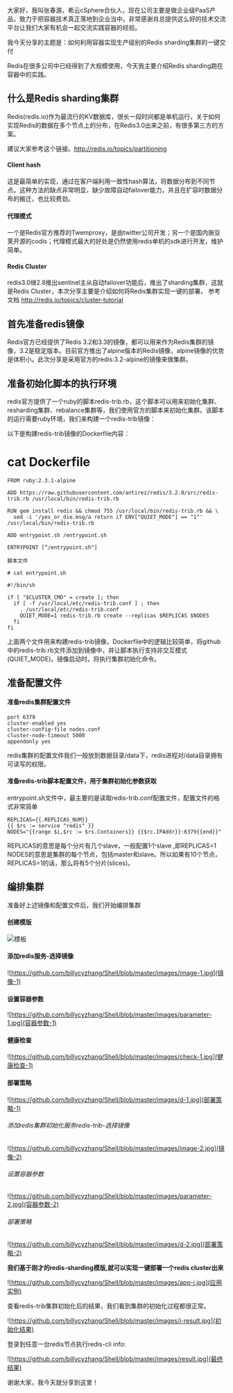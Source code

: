 大家好，我叫张春源，希云cSphere合伙人，现在公司主要是做企业级PaaS产品，致力于把容器技术真正落地到企业当中。非常感谢肖总提供这么好的技术交流平台让我们大家有机会一起交流实践容器的经验。

我今天分享的主题是：如何利用容器实现生产级别的Redis sharding集群的一键交付

Redis在很多公司中已经得到了大规模使用，今天我主要介绍Redis sharding跑在容器中的实践。

## 什么是Redis sharding集群
Redis(redis.io)作为最流行的KV数据库，很长一段时间都是单机运行，关于如何实现Redis的数据在多个节点上的分布，在Redis3.0出来之前，有很多第三方的方案。

建议大家参考这个链接。http://redis.io/topics/partitioning

#### Client hash
这是最简单的实现，通过在客户端利用一致性hash算法，将数据分布到不同节点。这种方法的缺点非常明显，缺少故障自动failover能力，并且在扩容时数据分布的搬迁，也比较费劲。

#### 代理模式
一个是Redis官方推荐的Twemproxy，是由twitter公司开发；另一个是国内豌豆荚开源的codis；代理模式最大的好处是仍然使用redis单机的sdk进行开发，维护简单。

#### Redis Cluster
redis3.0继2.8推出sentinel主从自动failover功能后，推出了sharding集群，这就是Redis Cluster，本次分享主要是介绍如何将Redis集群实现一键的部署。
参考文档 http://redis.io/topics/cluster-tutorial

## 首先准备redis镜像
Redis官方已经提供了Redis 3.2和3.3的镜像，都可以用来作为Redis集群的镜像，3.2是稳定版本。目前官方推出了alpine版本的Redis镜像，alpine镜像的优势是体积小。此次分享是采用官方的redis:3.2-alpine的镜像来做集群。

## 准备初始化脚本的执行环境
redis官方提供了一个ruby的脚本redis-trib.rb，这个脚本可以用来初始化集群、resharding集群、rebalance集群等，我们使用官方的脚本来初始化集群。该脚本的运行需要ruby环境，我们来构建一个redis-trib镜像：

以下是构建redis-trib镜像的Dockerfile内容：

# cat Dockerfile

```
FROM ruby:2.3.1-alpine

ADD https://raw.githubusercontent.com/antirez/redis/3.2.0/src/redis-trib.rb /usr/local/bin/redis-trib.rb

RUN gem install redis && chmod 755 /usr/local/bin/redis-trib.rb && \
  sed -i '/yes_or_die.msg/a return if ENV["QUIET_MODE"] == "1"' /usr/local/bin/redis-trib.rb

ADD entrypoint.sh /entrypoint.sh

ENTRYPOINT [“/entrypoint.sh"]

脚本文件

# cat entrypoint.sh

#!/bin/sh

if [ "$CLUSTER_CMD" = create ]; then
  if [ -f /usr/local/etc/redis-trib.conf ] ; then
    . /usr/local/etc/redis-trib.conf
    QUIET_MODE=1 redis-trib.rb create --replicas $REPLICAS $NODES
  fi
fi
```

上面两个文件用来构建redis-trib镜像，Dockerfile中的逻辑比较简单，将github中的redis-trib.rb文件添加到镜像中，并让脚本执行支持非交互模式(QUIET_MODE)。镜像启动时，将执行集群初始化命令。

## 准备配置文件

#### 准备redis集群配置文件

```
port 6379
cluster-enabled yes
cluster-config-file nodes.conf
cluster-node-timeout 5000
appendonly yes
```

redis集群的配置文件我们一般放到数据目录/data下，redis进程对/data目录拥有可读写的权限。

#### 准备redis-trib脚本配置文件，用于集群初始化参数获取

entrypoint.sh文件中，最主要的是读取redis-trib.conf配置文件，配置文件的格式非常简单

```
REPLICAS={{.REPLICAS_NUM}}
{{ $rs := service "redis" }}
NODES="{{range $i,$rc := $rs.Containers}} {{$rc.IPAddr}}:6379{{end}}"
```

REPLICAS的意思是每个分片有几个slave，一般配置1个slave ,即REPLICAS=1
NODES的意思是集群的每个节点，包括master和slave。所以如果有10个节点，REPLICAS=1的话，那么将有5个分片(slices)。

## 编排集群
准备好上述镜像和配置文件后，我们开始编排集群

#### 创建模版

![模板](https://github.com/billycyzhang/Shell/blob/master/images/tmp.jpg)

#### 添加redis服务-选择镜像

![https://github.com/billycyzhang/Shell/blob/master/images/image-1.jpg](镜像-1)

#### 设置容器参数

![https://github.com/billycyzhang/Shell/blob/master/images/parameter-1.jpg](容器参数-1)

#### 健康检查

![https://github.com/billycyzhang/Shell/blob/master/images/check-1.jpg](健康检查-1)

#### 部署策略

![https://github.com/billycyzhang/Shell/blob/master/images/d-1.jpg](部署策略-1)

###### 添加redis集群初始化服务redis-trib-选择镜像

![https://github.com/billycyzhang/Shell/blob/master/images/image-2.jpg](镜像-2)

###### 设置容器参数

![https://github.com/billycyzhang/Shell/blob/master/images/parameter-2.jpg](容器参数-2)

###### 部署策略

![https://github.com/billycyzhang/Shell/blob/master/images/d-2.jpg](部署策略-2)

**我们基于刚才的redis-sharding模版,就可以实现一键部署一个redis cluster出来**

![https://github.com/billycyzhang/Shell/blob/master/images/app-i.jpg](应用实例)

查看redis-trib集群初始化后的结果，我们看到集群的初始化过程都很正常。

![https://github.com/billycyzhang/Shell/blob/master/images/i-result.jpg](初始化结果)

登录到任意一台redis节点执行redis-cli info:

![https://github.com/billycyzhang/Shell/blob/master/images/result.jpg](最终结果)

谢谢大家，我今天就分享到这里！